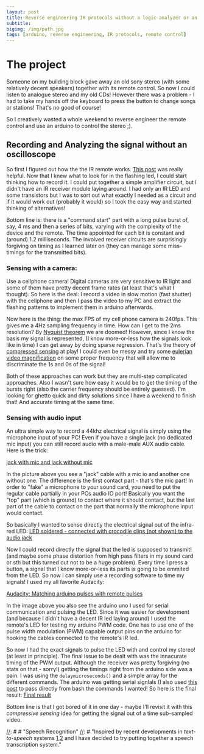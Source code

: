 ```yaml
---
layout: post
title: Reverse engineering IR protocols without a logic analyzer or an oscilloscope
subtitle: 
bigimg: /img/path.jpg
tags: [arduino, reverse engineering, IR protocols, remote control]
---
```


# The project
Someone on my building block gave away an old sony stereo (with some relatively decent speakers) together with its remote control. So now I could listen to analogue stereo and my old CDs! However there was a problem - I had to take my hands off the keyboard to press the button to change songs or stations! That's no good of course! 

So I creatively wasted a whole weekend to reverse engineer the remote control and use an arduino to control the stereo ;). 

## Recording and Analyzing the signal without an oscilloscope

So first I figured out how the the IR remote works. [This post](https://www.sbprojects.net/knowledge/ir/sirc.php) was really helpful. Now that I knew what to look for in the flashing led, I could start thinking how to record it. I could put together a simple amplifier circuit, but I didn't have an IR receiver module laying around. I had only an IR LED and some transistors but I was to sort out what exactly I needed as a circuit and if it would work out (probably it would) so I took the easy way and started thinking of alternatives!

Bottom line is: there is a "command start" part with a long pulse burst of, say, 4 ms and then a series of bits, varying with the complexity of the device and the remote. The time appointed for each bit is constant and (around) 1.2 milliseconds. The involved receiver circuits are surprisingly forgiving on timing as I learned later on (they can manage some miss-timings for the transmitted bits).

### Sensing with a camera:
Use a cellphone camera! Digital cameras are very sensitive to IR light and some of them have pretty decent frame rates (at least that's what I thought). So here is the deal: I record a video in slow motion (fast shutter) with the cellphone and then I pass the video to my PC and extract the flashing patterns to implement them in arduino afterwards. 

Now here is the thing: the max FPS of my cell phone camera is 240fps. This gives me a 4Hz sampling frequency in time. How can I get to the 2ms resolution? By [Nyquist theorem]( https://en.wikipedia.org/wiki/Nyquist%E2%80%93Shannon_sampling_theorem) we are doomed! However, since I know the basis my signal is represented, (I know more-or-less how the signals look like in time) I can get away by doing sparse regression. That's the theory of [compressed sensing](https://en.wikipedia.org/wiki/Compressed_sensing) at play! I could even be messy and try some [eulerian video magnification](http://people.csail.mit.edu/mrub/vidmag/) on some proper frequency that will allow me to discriminate the 1s and 0s of the signal! 

Both of these approaches can work but they are multi-step complicated approaches. Also I wasn't sure how easy it would be to get the timing of the bursts right (also the carrier frequency should be entirely guessed). I'm looking for ghetto quick and dirty solutions since I have a weekend to finish that! And accurate timing at the same time.



### Sensing with audio input

An ultra simple way to record a 44khz electrical signal is simply using the microphone input of your PC! Even if you have a single jack (no dedicated mic input) you can still record audio with a male-male AUX audio cable. Here is the trick:

[jack with mic and jack without mic](/img/jacks.jpg)

In the picture above you see a "jack" cable with a mic io and another one without one. The difference is the first contact part - that's the mic part! In order to "fake" a microphone to your sound card, you need to put the regular cable partially in your PCs audio IO port! Basically you want the "top" part (which is ground) to contact where it should contact, but the last part of the cable to contact on the part that normally the microphone input would contact. 

So basically I wanted to sense directly the electrical signal out of the infra-red LED:
[LED soldered - connected with crocodile clips (not shown) to the audio jack](/img/led_of_remote.jpg)

Now I could record directly the signal that the led is supposed to transmit! (and maybe some phase distortion from high pass filters in my sound card or sth but this turned out not to be a huge problem). Every time I press a button, a signal that I know more-or-less its parts is going to be emmited from the LED. So now I can simply use a recording software to time my signals! I used my all favorite Audacity:

[Audacity: Matching arduino pulses with remote pulses](/img/audacity_signals.jpg)

In the image above you also see the arduino uno I used for serial communication and pulsing the LED. Since it was easier for development (and because I didn't have a decent IR led laying around) I used the remote's LED for testing my arduino PWM code. One has to use one of the pulse width modulation (PWM) capable output pins on the arduino for hooking the cables connected to the remote's IR led. 

So now I had the exact signals to pulse the LED with and control my stereo! (at least in principle). The final issue to be dealt with was the innacurate timing of the PWM output. Although the receiver was pretty forgiving (no stats on that - sorry!) getting the timings right from the arduino side was a pain. I was using the `delaymicroseconds()` and a simple array for the different commands. The arduino was getting serial signlals (I also used [this post](https://playground.arduino.cc/Interfacing/LinuxTTY) to pass directly from bash the commands I wanted!
So here is the final result:
[Final result](/img/video_remote.mp4)

Bottom line is that I got bored of it in one day - maybe I'll revisit it with this *compressive sensing* idea for getting the signal out of a time sub-sampled video.









[//]: # " # Variational Autoencoders"
[//]: # "Variational techniques in statistics have been around for some time. Relatively recently"

[//]: # # "Speech Recognition"
[//]: # "Inspired by recent developments in *text-to-speech* systems [1,2]() and I have decided to try putting together a speech transcription system."

[//]: # "The key novelty, in my opinion, of the two papers is that they use [Normalizing Flows](https://arxiv.org/abs/1505.05770)"

[//]: # "his is an attempt to make a small AE model with the normalizing flows for that task. An autoencoder for speech frames is to be constructed. The continuous dynamics of frames and transitions are expected to be captured by transitions in the latent space. By training a flow, the transition matrix based modeling of the HMMs can be replaced by an MCMC technique on continuous space but with proposal distributions that are trained by the neural network. The speaker normalization is a part of the parametrization of the autoencoder,"
[//]: # "(hopefully making it flexible enough for speech style transfer ;)."

 [//]: # " Random notes for speech recognition with NN: "

 [//]: # " ## 18/11/2018 "
 [//]: # " ### Reading the data, first signal analysis results"
 [//]: # " * Found TIMIT dataset on Academic torrents "
 [//]: # " * Played around with transformation from stft/mel/invmel/invstft "
 [//]: # " * audio reconstruction quite good with 80 mel banks (what Andrew Senior mentions that Google uses in [this youtube video](https://www.youtube.com/watch?v=HyUtT_z-cms) ) "
 [//]: # " * fourier size for 16khz: 512 samples (32ms) " 
 [//]: # " * overlap of half-window seems reasonable. "
 [//]: # " * Again from Senior, 26 frames are suggested. This may be a bit excessive, perhaps I should also capture the transitions as some sort of parametrized norm/flow "

 [//]: # " Goal is to squish the high input dimensions fast, with huge matrices and a lot of dropout. "
 [//]: # " At the moment I have complex mel inputs for the network. I'm thinking of treating them uniformly - it doesn't make sense to simply discard them. The network should find out what to do with them."

 [//]: # " # References"
 [//]: # " [1]() [FlowWaveNet](https://arxiv.org/abs/1505.05770)"
 [//]: # " [2]() [WaveGlow](https://github.com/NVIDIA/waveglow)"

